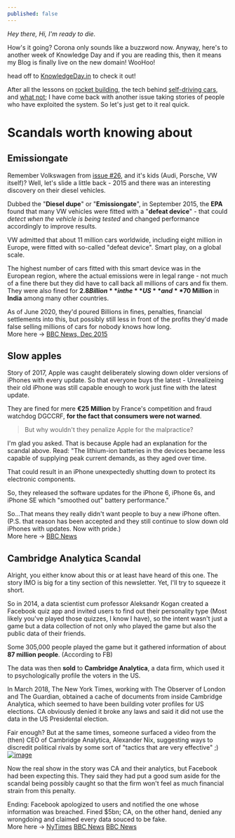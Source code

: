 ```yaml
---
published: false
---
```

*Hey there, Hi, I'm ready to die.*

How's it going? Corona only sounds like a buzzword now. Anyway, here's to another week of Knowledge Day and if you are reading this, then it means my Blog is finally live on the new domain! WooHoo!

head off to [KnowledgeDay.in](https://knowledgeday.in) to check it out!

After all the lessons on [rocket building](http://knowledgeday.in/easy-rocket-science/), the tech behind [self-driving cars](http://knowledgeday.in/self-driving-cars/), and [what not](http://knowledgeday.in/); I have come back with another issue taking stories of people who have exploited the system. So let's just get to it real quick.

# Scandals worth knowing about
## Emissiongate
Remember Volkswagen from [issue #26](http://knowledgeday.in/owned/), and it's kids (Audi, Porsche, VW itself)? Well, let's slide a little back - 2015 and there was an interesting discovery on their diesel vehicles.  

Dubbed the "**Diesel dupe**" or "**Emissiongate**", in September 2015, the **EPA** found that many VW vehicles were fitted with a "**defeat device**" - that could _detect when the vehicle is being tested_ and changed performance accordingly to improve results.  

VW admitted that about 11 million cars worldwide, including eight million in Europe, were fitted with so-called "defeat device". Smart play, on a global scale.  

The highest number of cars fitted with this smart device was in the European region, where the actual emissions were in legal range - not much of a fine there but they did have to call back all millions of cars and fix them. 
They were also fined for **$2.8 Billion** in the **US** and **$70 Million** in **India** among many other countries.

As of June 2020, they'd poured Billions in fines, penalties, financial settlements into this, but possibly still less in front of the profits they'd made false selling millions of cars for nobody knows how long.  
More here -> [BBC News, Dec 2015](https://www.bbc.com/news/business-34324772)
 
## Slow apples
Story of 2017, Apple was caught deliberately slowing down older versions of iPhones with every update. So that everyone buys the latest - Unrealizeing their old iPhone was still capable enough to work just fine with the latest update.  

They are fined for mere **€25 Million** by France's competition and fraud watchdog DGCCRF, **for the fact that consumers were not warned**.  

> But why wouldn't they penalize Apple for the malpractice?  

I'm glad you asked. That is because Apple had an explanation for the scandal above. Read: "The lithium-ion batteries in the devices became less capable of supplying peak current demands, as they aged over time.  

That could result in an iPhone unexpectedly shutting down to protect its electronic components.

So, they released the software updates for the iPhone 6, iPhone 6s, and iPhone SE which "smoothed out" battery performance."

So...That means they really didn't want people to buy a new iPhone often.  
(P.S. that reason has been accepted and they still continue to slow down old iPhones with updates. Now with pride.)  
More here -> [BBC News](https://www.bbc.com/news/technology-51413724#:~:text=Apple%20has%20been%20fined%2025,said%20consumers%20were%20not%20warned)

## Cambridge Analytica Scandal
Alright, you either know about this or at least have heard of this one. The story IMO is big for a tiny section of this newsletter. Yet, I'll try to squeeze it short.

So in 2014, a data scientist cum professor Aleksandr Kogan created a Facebook quiz app and invited users to find out their personality type (Most likely you've played those quizzes, I know I have), so the intent wasn't just a game but a data collection of not only who played the game but also the public data of their friends.  

Some 305,000 people played the game but it gathered information of about **87 million people**. (According to FB)   

The data was then **sold** to **Cambridge Analytica**, a data firm, which used it to psychologically profile the voters in the US.  

In March 2018, The New York Times, working with The Observer of London and The Guardian, obtained a cache of documents from inside Cambridge Analytica, which seemed to have been building voter profiles for US elections. CA obviously denied it broke any laws and said it did not use the data in the US Presidental election.  

Fair enough? But at the same times, someone surfaced a video from the (then) CEO of Cambridge Analytica, Alexander Nix, suggesting ways to discredit political rivals by some sort of "tactics that are very effective" ;)  
[![image]({{site.baseurl}}/assets/img/ca_ceo_tactics.png)](https://www.bbc.com/news/av/embed/p061p7bd/43465968)

Now the real show in the story was CA and their analytics, but Facebook had been expecting this. They said they had put a good sum aside for the scandal being possibly caught so that the firm won't feel as much financial strain from this penalty.

Ending: Facebook apologized to users and notified the one whose information was breached. Fined $5bn; CA, on the other hand, denied any wrongdoing and claimed every data souced to be fake.  
More here -> [NyTimes](https://www.nytimes.com/2018/04/04/us/politics/cambridge-analytica-scandal-fallout.html) [BBC News](https://www.bbc.com/news/world-us-canada-48972327) [BBC News](https://www.bbc.com/news/technology-43465968)
